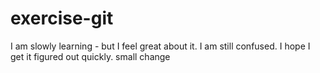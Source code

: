 # exercise-git
I am slowly learning - but I feel great about it. I am still confused.
I hope I get it figured out quickly.
small change
